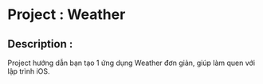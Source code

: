 # Project : Weather

## Description :

Project hướng dẫn bạn tạo 1 ứng dụng Weather đơn giản, giúp làm quen với lập trình iOS.